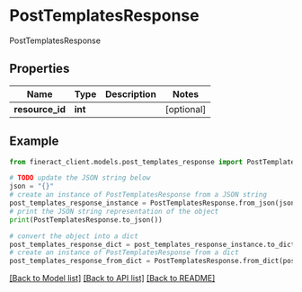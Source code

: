 # PostTemplatesResponse

PostTemplatesResponse

## Properties

Name | Type | Description | Notes
------------ | ------------- | ------------- | -------------
**resource_id** | **int** |  | [optional] 

## Example

```python
from fineract_client.models.post_templates_response import PostTemplatesResponse

# TODO update the JSON string below
json = "{}"
# create an instance of PostTemplatesResponse from a JSON string
post_templates_response_instance = PostTemplatesResponse.from_json(json)
# print the JSON string representation of the object
print(PostTemplatesResponse.to_json())

# convert the object into a dict
post_templates_response_dict = post_templates_response_instance.to_dict()
# create an instance of PostTemplatesResponse from a dict
post_templates_response_from_dict = PostTemplatesResponse.from_dict(post_templates_response_dict)
```
[[Back to Model list]](../README.md#documentation-for-models) [[Back to API list]](../README.md#documentation-for-api-endpoints) [[Back to README]](../README.md)


